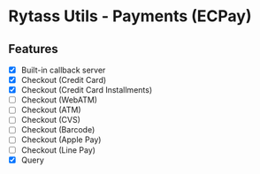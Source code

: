 # Rytass Utils - Payments (ECPay)

## Features

- [x] Built-in callback server
- [x] Checkout (Credit Card)
- [x] Checkout (Credit Card Installments)
- [ ] Checkout (WebATM)
- [ ] Checkout (ATM)
- [ ] Checkout (CVS)
- [ ] Checkout (Barcode)
- [ ] Checkout (Apple Pay)
- [ ] Checkout (Line Pay)
- [x] Query
